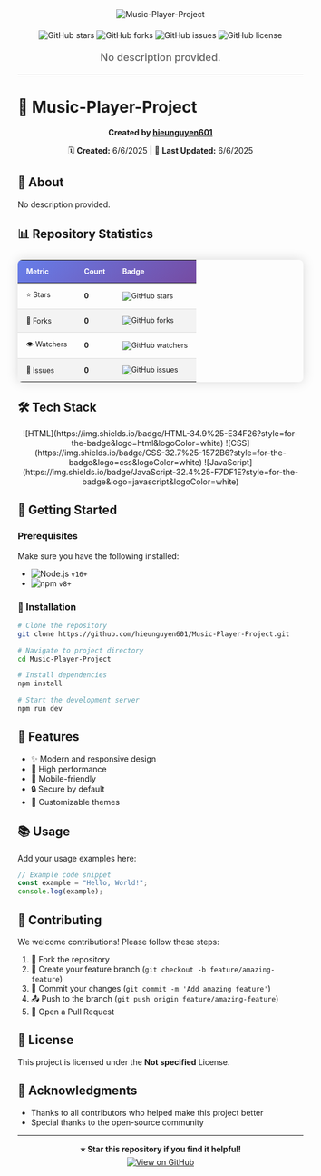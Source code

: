 <div align="center">
  <img src="https://readme-typing-svg.herokuapp.com?font=Fira+Code&weight=600&size=50&duration=4000&pause=1000&color=FFFFFF&background=000000&center=true&vCenter=true&width=800&height=100&lines=MUSIC-PLAYER-PROJECT" alt="Music-Player-Project" />
  
  <div style="margin: 20px 0;">
    <img src="https://img.shields.io/github/stars/hieunguyen601/Music-Player-Project?style=for-the-badge&logo=github&logoColor=white&color=black&labelColor=black" alt="GitHub stars"/>
    <img src="https://img.shields.io/github/forks/hieunguyen601/Music-Player-Project?style=for-the-badge&logo=github&logoColor=white&color=black&labelColor=black" alt="GitHub forks"/>
    <img src="https://img.shields.io/github/issues/hieunguyen601/Music-Player-Project?style=for-the-badge&logo=github&logoColor=white&color=black&labelColor=black" alt="GitHub issues"/>
    <img src="https://img.shields.io/github/license/hieunguyen601/Music-Player-Project?style=for-the-badge&logo=github&logoColor=white&color=black&labelColor=black" alt="GitHub license"/>
  </div>
  
  <p style="font-size: 18px; color: #666; font-weight: 500; margin: 20px 0;">
    No description provided.
  </p>
</div>

---


# 🚀 Music-Player-Project

<div align="center">
  
  **Created by [hieunguyen601](https://github.com/hieunguyen601)**
  
  🗓️ **Created:** 6/6/2025 | 🔄 **Last Updated:** 6/6/2025
  
</div>

## 📖 About

No description provided.


## 📊 Repository Statistics

<div align="center">
  <table style="border-collapse: collapse; margin: 25px 0; font-size: 0.9em; min-width: 400px; border-radius: 8px; overflow: hidden; box-shadow: 0 0 20px rgba(0, 0, 0, 0.15);">
    <thead>
      <tr style="background: linear-gradient(135deg, #667eea 0%, #764ba2 100%); color: white; text-align: left; font-weight: bold;">
        <th style="padding: 12px 15px;">Metric</th>
        <th style="padding: 12px 15px;">Count</th>
        <th style="padding: 12px 15px;">Badge</th>
      </tr>
    </thead>
    <tbody>
      <tr style="border-bottom: 1px solid #dddddd;">
        <td style="padding: 12px 15px;">⭐ Stars</td>
        <td style="padding: 12px 15px; font-weight: bold;">0</td>
        <td style="padding: 12px 15px;"><img src="https://img.shields.io/github/stars/hieunguyen601/Music-Player-Project?style=social" alt="GitHub stars"/></td>
      </tr>
      <tr style="background-color: #f3f3f3; border-bottom: 1px solid #dddddd;">
        <td style="padding: 12px 15px;">🍴 Forks</td>
        <td style="padding: 12px 15px; font-weight: bold;">0</td>
        <td style="padding: 12px 15px;"><img src="https://img.shields.io/github/forks/hieunguyen601/Music-Player-Project?style=social" alt="GitHub forks"/></td>
      </tr>
      <tr style="border-bottom: 1px solid #dddddd;">
        <td style="padding: 12px 15px;">👁️ Watchers</td>
        <td style="padding: 12px 15px; font-weight: bold;">0</td>
        <td style="padding: 12px 15px;"><img src="https://img.shields.io/github/watchers/hieunguyen601/Music-Player-Project?style=social" alt="GitHub watchers"/></td>
      </tr>
      <tr style="background-color: #f3f3f3;">
        <td style="padding: 12px 15px;">🐛 Issues</td>
        <td style="padding: 12px 15px; font-weight: bold;">0</td>
        <td style="padding: 12px 15px;"><img src="https://img.shields.io/github/issues/hieunguyen601/Music-Player-Project?style=social" alt="GitHub issues"/></td>
      </tr>
    </tbody>
  </table>
</div>



## 🛠️ Tech Stack

<div align="center">
  ![HTML](https://img.shields.io/badge/HTML-34.9%25-E34F26?style=for-the-badge&logo=html&logoColor=white) ![CSS](https://img.shields.io/badge/CSS-32.7%25-1572B6?style=for-the-badge&logo=css&logoColor=white) ![JavaScript](https://img.shields.io/badge/JavaScript-32.4%25-F7DF1E?style=for-the-badge&logo=javascript&logoColor=white)
</div>


## 🎯 Getting Started

### Prerequisites

Make sure you have the following installed:

- ![Node.js](https://img.shields.io/badge/Node.js-43853D?style=for-the-badge&logo=node.js&logoColor=white) `v16+`
- ![npm](https://img.shields.io/badge/npm-CB3837?style=for-the-badge&logo=npm&logoColor=white) `v8+`

### 🔧 Installation

```bash
# Clone the repository
git clone https://github.com/hieunguyen601/Music-Player-Project.git

# Navigate to project directory
cd Music-Player-Project

# Install dependencies
npm install

# Start the development server
npm run dev
```

## 🌟 Features

- ✨ Modern and responsive design
- 🚀 High performance
- 📱 Mobile-friendly
- 🔒 Secure by default
- 🎨 Customizable themes

## 📚 Usage

Add your usage examples here:

```javascript
// Example code snippet
const example = "Hello, World!";
console.log(example);
```

## 🤝 Contributing

We welcome contributions! Please follow these steps:

1. 🍴 Fork the repository
2. 🌿 Create your feature branch (`git checkout -b feature/amazing-feature`)
3. 💾 Commit your changes (`git commit -m 'Add amazing feature'`)
4. 📤 Push to the branch (`git push origin feature/amazing-feature`)
5. 🔁 Open a Pull Request

## 📄 License

This project is licensed under the **Not specified** License.

## 🙏 Acknowledgments

- Thanks to all contributors who helped make this project better
- Special thanks to the open-source community

---

<div align="center">
  <strong>⭐ Star this repository if you find it helpful!</strong>
  
  <br/>
  
  <a href="https://github.com/hieunguyen601/Music-Player-Project">
    <img src="https://img.shields.io/badge/View%20on-GitHub-black?style=for-the-badge&logo=github" alt="View on GitHub"/>
  </a>
</div>
